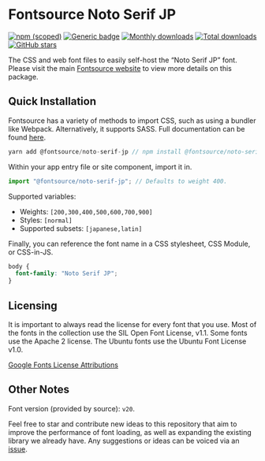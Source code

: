 # Fontsource Noto Serif JP

[![npm (scoped)](https://img.shields.io/npm/v/@fontsource/noto-serif-jp?color=brightgreen)](https://www.npmjs.com/package/@fontsource/noto-serif-jp) [![Generic badge](https://img.shields.io/badge/fontsource-passing-brightgreen)](https://github.com/fontsource/fontsource) [![Monthly downloads](https://badgen.net/npm/dm/@fontsource/noto-serif-jp)](https://github.com/fontsource/fontsource) [![Total downloads](https://badgen.net/npm/dt/@fontsource/noto-serif-jp)](https://github.com/fontsource/fontsource) [![GitHub stars](https://img.shields.io/github/stars/fontsource/fontsource.svg?style=social&label=Star)](https://github.com/fontsource/fontsource/stargazers)

The CSS and web font files to easily self-host the “Noto Serif JP” font. Please visit the main [Fontsource website](https://fontsource.org/fonts/noto-serif-jp) to view more details on this package.

## Quick Installation

Fontsource has a variety of methods to import CSS, such as using a bundler like Webpack. Alternatively, it supports SASS. Full documentation can be found [here](https://fontsource.org/docs/introduction).

```javascript
yarn add @fontsource/noto-serif-jp // npm install @fontsource/noto-serif-jp
```

Within your app entry file or site component, import it in.

```javascript
import "@fontsource/noto-serif-jp"; // Defaults to weight 400.
```

Supported variables:

- Weights: `[200,300,400,500,600,700,900]`
- Styles: `[normal]`
- Supported subsets: `[japanese,latin]`

Finally, you can reference the font name in a CSS stylesheet, CSS Module, or CSS-in-JS.

```css
body {
  font-family: "Noto Serif JP";
}
```



## Licensing

It is important to always read the license for every font that you use.
Most of the fonts in the collection use the SIL Open Font License, v1.1. Some fonts use the Apache 2 license. The Ubuntu fonts use the Ubuntu Font License v1.0.

[Google Fonts License Attributions](https://fonts.google.com/attribution)

## Other Notes

Font version (provided by source): `v20`.

Feel free to star and contribute new ideas to this repository that aim to improve the performance of font loading, as well as expanding the existing library we already have. Any suggestions or ideas can be voiced via an [issue](https://github.com/fontsource/fontsource/issues).

